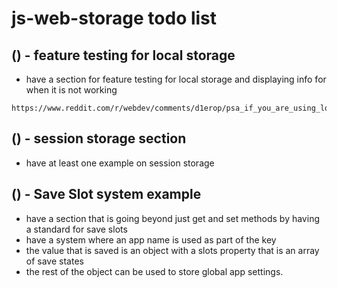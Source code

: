 # js-web-storage todo list

## () - feature testing for local storage
* have a section for feature testing for local storage and displaying info for when it is not working
```
https://www.reddit.com/r/webdev/comments/d1erop/psa_if_you_are_using_localstorage_or/
```

## () - session storage section
* have at least one example on session storage

## () - Save Slot system example
* have a section that is going beyond just get and set methods by having a standard for save slots
* have a system where an app name is used as part of the key
* the value that is saved is an object with a slots property that is an array of save states
* the rest of the object can be used to store global app settings.
